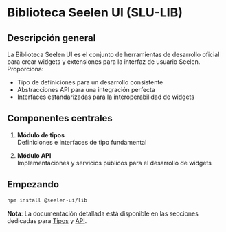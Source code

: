# **Biblioteca Seelen UI (SLU-LIB)**

## Descripción general

La Biblioteca Seelen UI es el conjunto de herramientas de desarrollo oficial
para crear widgets y extensiones para la interfaz de usuario Seelen.
Proporciona:

- Tipo de definiciones para un desarrollo consistente
- Abstracciones API para una integración perfecta
- Interfaces estandarizadas para la interoperabilidad de widgets

## Componentes centrales

1. **Módulo de tipos**\
   Definiciones e interfaces de tipo fundamental

2. **Módulo API**\
   Implementaciones y servicios públicos para el desarrollo de widgets

## Empezando

```bash
npm install @seelen-ui/lib
```

**Nota**: La documentación detallada está disponible en las secciones dedicadas
para [Tipos](./library-types) y [API](./library-api).
